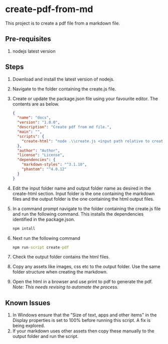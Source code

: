# create-pdf-from-md

This project is to create a pdf file from a markdown file. 

## Pre-requisites

1. nodejs latest version

## Steps

1. Download and install the latest version of nodejs.
2. Navigate to the folder containing the create.js file.
3. Create or update the package.json file using your favourite editor. The contents are as below.

    ```json
    {
      "name": "docs",
      "version": "1.0.0",
      "description": "Create pdf from md file.",
      "main": "",
      "scripts": {
        "create-html": "node .\\create.js <input path relative to create.js script> ./output github"
      },
      "author": "Author",
      "license": "License",
      "dependencies": {
        "markdown-styles": "^3.1.10",
        "phantom": "^4.0.12"
      }
    }
      ```

4. Edit the input folder name and output folder name as desired in the create-html section. Input folder is the one containing the markdown files and the output folder is the one containing the html output files.
5. In a command prompt navigate to the folder containing the create.js file and run the following command. This installs the dependencies identified in the package.json.

    ```powershell
    npm intall
    ```

6. Next run the following command

    ```cmd
    npm run-script create-pdf
    ```

7. Check the output folder contains the html files.
8. Copy any assets like images, css etc to the output folder. Use the same folder structure when creating the markdown.
9. Open the html in a browser and use print to pdf to generate the pdf. _Note: This needs revising to automate the process._

## Known Issues

1. In Windows ensure that the "Size of text, apps and other items" in the Display properties is set to 100% before running this script. A fix is being explored.
2. If your markdown uses other assets then copy these manually to the output folder and run the script.
